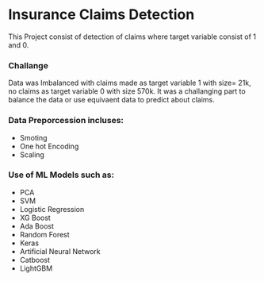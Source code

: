 #  Insurance Claims Detection

This Project consist of detection of claims where target variable consist of 1 and 0. 
### Challange
Data was Imbalanced with claims made as target variable 1 with size= 21k, no claims as target variable 0 with size 570k. It was a challanging part to balance the data or use equivaent data to predict about claims.

### Data Preporcession incluses:
* Smoting
* One hot Encoding
* Scaling


### Use of ML Models such as:
* PCA
* SVM
* Logistic Regression
* XG Boost
* Ada Boost
* Random Forest
* Keras
* Artificial Neural Network
* Catboost
* LightGBM
